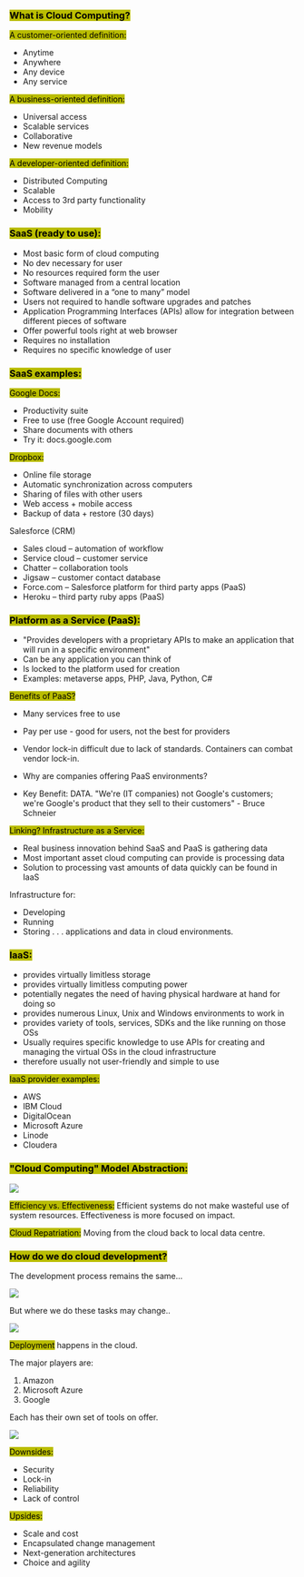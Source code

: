 
### <mark style="background: #BABD00;">What is Cloud Computing?</mark>

<mark style="background: #BABD00;">A customer-oriented definition:</mark>
- Anytime
- Anywhere
- Any device
- Any service

<mark style="background: #BABD00;">A business-oriented definition:</mark>
- Universal access
- Scalable services
- Collaborative
- New revenue models

<mark style="background: #BABD00;">A developer-oriented definition:</mark>
- Distributed Computing
- Scalable
- Access to 3rd party functionality
- Mobility



### <mark style="background: #BABD00;">SaaS (ready to use):</mark>

- Most basic form of cloud computing
- No dev necessary for user
- No resources required form the user
- Software managed from a central location
- Software delivered in a “one to many” model
- Users not required to handle software upgrades and patches  
- Application Programming Interfaces (APIs) allow for integration between different pieces of software  
- Offer powerful tools right at web browser  
- Requires no installation  
- Requires no specific knowledge of user

### <mark style="background: #BABD00;">SaaS examples:</mark>

<mark style="background: #BABD00;">Google Docs:</mark>  
- Productivity suite  
- Free to use (free Google Account required)  
- Share documents with others  
- Try it: docs.google.com

<mark style="background: #BABD00;">Dropbox:</mark>  
- Online file storage  
- Automatic synchronization across computers  
- Sharing of files with other users  
- Web access + mobile access  
- Backup of data + restore (30 days)

Salesforce (CRM)  
- Sales cloud – automation of workflow  
- Service cloud – customer service  
- Chatter – collaboration tools  
- Jigsaw – customer contact database  
- Force.com – Salesforce platform for third party apps (PaaS)  
- Heroku – third party ruby apps (PaaS)
### <mark style="background: #BABD00;">Platform as a Service (PaaS):</mark>

- "Provides developers with a proprietary APIs to make an application that will run in a specific environment"
- Can be any application you can think of  
- Is locked to the platform used for creation
- Examples: metaverse apps, PHP, Java, Python, C#

<mark style="background: #BABD00;">Benefits of PaaS?</mark>
- Many services free to use
- Pay per use - good for users, not the best for providers
- Vendor lock-in difficult due to lack of standards. Containers can combat vendor lock-in.
- Why are companies offering PaaS environments?

- Key Benefit: DATA. "We're (IT companies) not Google's customers; we're Google's product that they sell to their customers" - Bruce Schneier

<mark style="background: #BABD00;">Linking? Infrastructure as a Service:</mark>
- Real business innovation behind SaaS and PaaS is gathering data
- Most important asset cloud computing can provide is processing data
- Solution to processing vast amounts of data quickly can be found in IaaS

Infrastructure for:
- Developing
- Running
- Storing
. . . applications and data in cloud environments.

### <mark style="background: #BABD00;">IaaS:</mark>
- provides virtually limitless storage  
- provides virtually limitless computing power  
- potentially negates the need of having physical hardware at hand for doing so  
- provides numerous Linux, Unix and Windows environments to work in  
- provides variety of tools, services, SDKs and the like running on those OSs  
- Usually requires specific knowledge to use APIs for creating and managing the virtual OSs in the cloud infrastructure  
- therefore usually not user-friendly and simple to use

<mark style="background: #BABD00;">IaaS provider examples:</mark>
- AWS
- IBM Cloud
- DigitalOcean
- Microsoft Azure
- Linode
- Cloudera

### <mark style="background: #BABD00;">"Cloud Computing" Model Abstraction:</mark>

![](https://i.imgur.com/QMURBci.png)

<mark style="background: #BABD00;">Efficiency vs. Effectiveness:</mark> Efficient systems do not make wasteful use of system resources. Effectiveness is more focused on impact.

<mark style="background: #BABD00;">Cloud Repatriation:</mark> Moving from the cloud back to local data centre.

### <mark style="background: #BABD00;">How do we do cloud development?</mark>

The development process remains the same...

![](https://i.imgur.com/VAtSsxu.png)

But where we do these tasks may change..

![](https://i.imgur.com/73PMiUx.png)

<mark style="background: #BABD00;">Deployment</mark> happens in the cloud.

The major players are:
1. Amazon 
2. Microsoft Azure
3. Google

Each has their own set of tools on offer.

![](https://i.imgur.com/R7dJhAb.png)

<mark style="background: #BABD00;">Downsides:</mark>
- Security
- Lock-in
- Reliability
- Lack of control

<mark style="background: #BABD00;">Upsides:</mark>
- Scale and cost
- Encapsulated change management
- Next-generation architectures
- Choice and agility